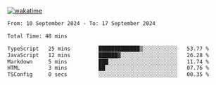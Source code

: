 [![wakatime](https://wakatime.com/badge/user/702d7a0d-6421-40c6-be4d-9b18f6ca91d5.svg)](https://wakatime.com/@702d7a0d-6421-40c6-be4d-9b18f6ca91d5)

<!--START_SECTION:waka-->

```txt
From: 10 September 2024 - To: 17 September 2024

Total Time: 48 mins

TypeScript   25 mins         █████████████▒░░░░░░░░░░░   53.77 %
JavaScript   12 mins         ██████▓░░░░░░░░░░░░░░░░░░   26.28 %
Markdown     5 mins          ███░░░░░░░░░░░░░░░░░░░░░░   11.74 %
HTML         3 mins          ██░░░░░░░░░░░░░░░░░░░░░░░   07.76 %
TSConfig     0 secs          ░░░░░░░░░░░░░░░░░░░░░░░░░   00.35 %
```

<!--END_SECTION:waka-->